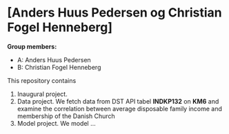 # \[Anders Huus Pedersen og Christian Fogel Henneberg]

**Group members:**
- A: Anders Huus Pedersen
- B: Christian Fogel Henneberg


This repository contains  
1. Inaugural project. 
2. Data project. We fetch data from DST API tabel **INDKP132** on **KM6** and examine the correlation between average disposable family income and membership of the Danish Church
3. Model project. We model ...

